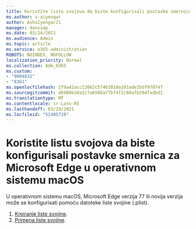 ```yaml
---
title: Koristite listu svojova da biste konfigurisali postavke smernica za Microsoft Edge u operativnom sistemu macOS
ms.author: v-aiyengar
author: AshaIyengar21
manager: dansimp
ms.date: 03/24/2021
ms.audience: Admin
ms.topic: article
ms.service: o365-administration
ROBOTS: NOINDEX, NOFOLLOW
localization_priority: Normal
ms.collection: Adm_O365
ms.custom:
- "9004632"
- "8361"
ms.openlocfilehash: 279a42acc12662c57463010a101ade35df97074f
ms.sourcegitcommit: db908b3da2c7a6508a77bf4f2c80afb294fadbd1
ms.translationtype: MT
ms.contentlocale: sr-Latn-RS
ms.lasthandoff: 03/29/2021
ms.locfileid: "51405719"
---
```

# <a name="use-a-property-list-to-configure-the-policy-settings-for-microsoft-edge-on-macos"></a>Koristite listu svojova da biste konfigurisali postavke smernica za Microsoft Edge u operativnom sistemu macOS

U operativnom sistemu macOS, Microsoft Edge verzija 77 ili novija verzija može se konfigurisati pomoću datoteke liste svojine (.plist).

1. [Kreiranje liste svojine](https://go.microsoft.com/fwlink/?linkid=2134726).
1. [Primena liste svojine](https://go.microsoft.com/fwlink/?linkid=2134727).

